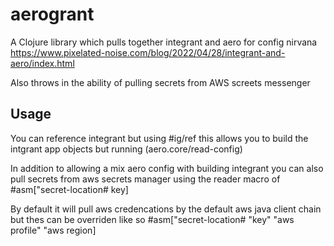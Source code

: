 # aerogrant

A Clojure library which pulls together integrant and aero for config nirvana 
https://www.pixelated-noise.com/blog/2022/04/28/integrant-and-aero/index.html

Also throws in the ability of pulling secrets from AWS screets messenger

## Usage

You can reference integrant but using #ig/ref this allows you to build the intgrant 
app objects but running (aero.core/read-config)

In addition to allowing a mix aero config with building integrant you can also pull secrets
from aws secrets manager using the reader macro of #asm["secret-location# key]

By default it will pull aws credencations by the default aws java client chain but thes can be overriden 
like so #asm["secret-location# "key" "aws profile" "aws region]

